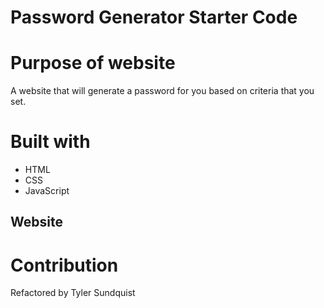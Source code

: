 # Password Generator Starter Code

# Purpose of website
A website that will generate a password for you based on criteria that you set.

# Built with
* HTML
* CSS
* JavaScript

## Website

# Contribution
Refactored by Tyler Sundquist